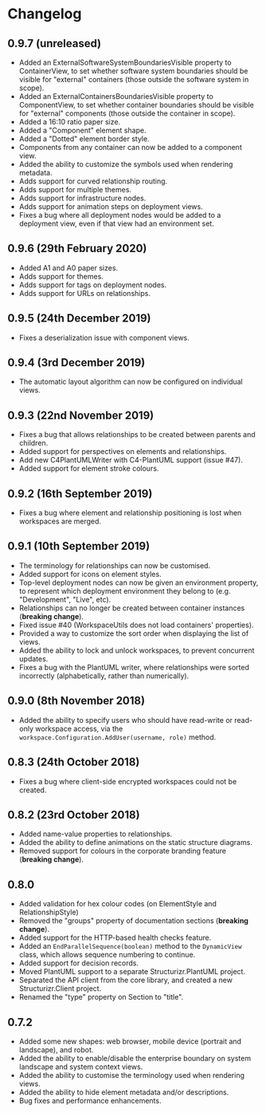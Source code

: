 # Changelog

## 0.9.7 (unreleased)

- Added an ExternalSoftwareSystemBoundariesVisible property to ContainerView, to set whether software system boundaries should be visible for "external" containers (those outside the software system in scope).
- Added an ExternalContainersBoundariesVisible property to ComponentView, to set whether container boundaries should be visible for "external" components (those outside the container in scope).
- Added a 16:10 ratio paper size.
- Added a "Component" element shape.
- Added a "Dotted" element border style.
- Components from any container can now be added to a component view.
- Added the ability to customize the symbols used when rendering metadata.
- Adds support for curved relationship routing.
- Adds support for multiple themes.
- Adds support for infrastructure nodes.
- Adds support for animation steps on deployment views.
- Fixes a bug where all deployment nodes would be added to a deployment view, even if that view had an environment set.

## 0.9.6 (29th February 2020)

- Added A1 and A0 paper sizes.
- Adds support for themes.
- Adds support for tags on deployment nodes.
- Adds support for URLs on relationships.

## 0.9.5 (24th December 2019)

- Fixes a deserialization issue with component views.

## 0.9.4 (3rd December 2019)

- The automatic layout algorithm can now be configured on individual views.

## 0.9.3 (22nd November 2019)

- Fixes a bug that allows relationships to be created between parents and children.
- Added support for perspectives on elements and relationships.
- Add new C4PlantUMLWriter with C4-PlantUML support (issue #47).
- Added support for element stroke colours.

## 0.9.2 (16th September 2019)

- Fixes a bug where element and relationship positioning is lost when workspaces are merged.

## 0.9.1 (10th September 2019)

- The terminology for relationships can now be customised.
- Added support for icons on element styles.
- Top-level deployment nodes can now be given an environment property, to represent which deployment environment they belong to (e.g. "Development", "Live", etc).
- Relationships can no longer be created between container instances (__breaking change__).
- Fixed issue #40 (WorkspaceUtils does not load containers' properties).
- Provided a way to customize the sort order when displaying the list of views.
- Added the ability to lock and unlock workspaces, to prevent concurrent updates.
- Fixes a bug with the PlantUML writer, where relationships were sorted incorrectly (alphabetically, rather than numerically).

## 0.9.0 (8th November 2018)

- Added the ability to specify users who should have read-write or read-only workspace access, via the ```workspace.Configuration.AddUser(username, role)``` method. 

## 0.8.3 (24th October 2018)

- Fixes a bug where client-side encrypted workspaces could not be created.

## 0.8.2 (23rd October 2018)

- Added name-value properties to relationships.
- Added the ability to define animations on the static structure diagrams.
- Removed support for colours in the corporate branding feature (__breaking change__).

## 0.8.0

- Added validation for hex colour codes (on ElementStyle and RelationshipStyle)
- Removed the "groups" property of documentation sections (__breaking change__).
- Added support for the HTTP-based health checks feature.
- Added an ```EndParallelSequence(boolean)``` method to the ```DynamicView``` class, which allows sequence numbering to continue.
- Added support for decision records.
- Moved PlantUML support to a separate Structurizr.PlantUML project.
- Separated the API client from the core library, and created a new Structurizr.Client project.
- Renamed the "type" property on Section to "title".

## 0.7.2

- Added some new shapes: web browser, mobile device (portrait and landscape), and robot.
- Added the ability to enable/disable the enterprise boundary on system landscape and system context views.
- Added the ability to customise the terminology used when rendering views.
- Added the ability to hide element metadata and/or descriptions.
- Bug fixes and performance enhancements.